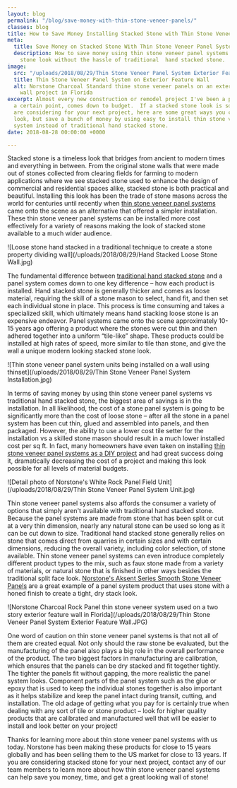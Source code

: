```yaml
---
layout: blog
permalink: "/blog/save-money-with-thin-stone-veneer-panels/"
classes: blog
title: How to Save Money Installing Stacked Stone with Thin Stone Veneer Panel Systems
meta:
  title: Save Money on Stacked Stone With Thin Stone Veneer Panel Systems
  description: How to save money using thin stone veneer panel systems for a stacked
    stone look without the hassle of traditional  hand stacked stone.
image:
  src: "/uploads/2018/08/29/Thin Stone Veneer Panel System Exterior Feature Wall.JPG"
  title: Thin Stone Veneer Panel System on Exterior Feature Wall
  alt: Norstone Charcoal Standard thine stone veneer panels on an exterior feature
    wall project in Florida
excerpt: Almost every new construction or remodel project I've been a part of, at
  a certain point, comes down to budget.  If a stacked stone look is something you
  are considering for your next project, here are some great ways you can get the
  look, but save a bunch of money by using easy to install thin stone veneer panel
  system instead of traditional hand stacked stone.
date: 2018-08-28 00:00:00 +0000

---
```

Stacked stone is a timeless look that bridges from ancient to modern times and everything in between.  From the original stone walls that were made out of stones collected from clearing fields for farming to modern applications where we see stacked stone used to enhance the design of commercial and residential spaces alike, stacked stone is both practical and beautiful.  Installing this look has been the trade of stone masons across the world for centuries until recently when [thin stone veneer panel systems](https://www.norstoneusa.com/) came onto the scene as an alternative that offered a simpler installation.  These thin stone veneer panel systems can be installed more cost effectively for a variety of reasons making the look of stacked stone available to a much wider audience.

![Loose stone hand stacked in a traditional technique to create a stone property dividing wall](/uploads/2018/08/29/Hand Stacked Loose Stone Wall.jpg)

The fundamental difference between [traditional hand stacked stone](https://www.norstoneusa.com/blog/norstone-industry-series-what-is-stacked-stone/) and a panel system comes down to one key difference – how each product is installed.  Hand stacked stone is generally thicker and comes as loose material, requiring the skill of a stone mason to select, hand fit, and then set each individual stone in place.  This process is time consuming and takes a specialized skill, which ultimately means hand stacking loose stone is an expensive endeavor.  Panel systems came onto the scene approximately 10-15 years ago offering a product where the stones were cut thin  and then adhered together into a uniform “tile-like” shape.  These products could be installed at high rates of speed, more similar to tile than stone, and give the wall a unique modern looking stacked stone look.

![Thin stone veneer panel system units being installed on a wall using thinset](/uploads/2018/08/29/Thin Stone Veneer Panel System Installation.jpg)

In terms of saving money by using thin stone veneer panel systems vs traditional hand stacked stone, the biggest area of savings is in the installation.  In all likelihood, the cost of a stone panel system is going to be significantly more than the cost of loose stone – after all the stone in a panel system has been cut thin, glued and assembled into panels, and then packaged.  However, the ability to use a lower cost tile setter for the installation vs a skilled stone mason should result in a much lower installed cost per sq ft.  In fact, many homeowners have even taken on installing [thin stone veneer panel systems as a DIY project](https://www.norstoneusa.com/blog/norstone-diy-infographic/) and had great success doing it, dramatically decreasing the cost of a project and making this look possible for all levels of material budgets.

![Detail photo of Norstone's White Rock Panel Field Unit](/uploads/2018/08/29/Thin Stone Veneer Panel System Unit.jpg)

Thin stone veneer panel systems also affords the consumer a variety of options that simply aren't available with traditional hand stacked stone.  Because the panel systems are made from stone that has been split or cut at a very thin dimension, nearly any natural stone can be used so long as it can be cut down to size.  Traditional hand stacked stone generally relies on stone that comes direct from quarries in certain sizes and with certain dimensions, reducing the overall variety, including color selection, of stone available.  Thin stone veneer panel systems can even introduce completely different product types to the mix, such as faux stone made from a variety of materials, or natural stone that is finished in other ways besides the traditional split face look.  [Norstone's Aksent Series Smooth Stone Veneer Panels](https://www.norstoneusa.com/products/aksent-modern-tiles/) are a great example of a panel system product that uses stone with a honed finish to create a tight, dry stack look.

![Norstone Charcoal Rock Panel thin stone veneer system used on a two story exterior feature wall in Florida](/uploads/2018/08/29/Thin Stone Veneer Panel System Exterior Feature Wall.JPG)

One word of caution on thin stone veneer panel systems is that not all of them are created equal.  Not only should the raw stone be evaluated, but the manufacturing of the panel also plays a big role in the overall performance of the product.  The two biggest factors in manufacturing are calibration, which ensures that the panels can be dry stacked and fit together tightly.  The tighter the panels fit without gapping, the more realistic the panel system looks.  Component parts of the panel system such as the glue or epoxy that is used to keep the individual stones together is also important as it helps stabilize and keep the panel intact during transit, cutting, and installation.  The old adage of getting what you pay for is certainly true when dealing with any sort of tile or stone product – look for higher quality products that are calibrated and manufactured well that will be easier to install and look better on your project!

Thanks for learning more about thin stone veneer panel systems with us today.  Norstone has been making these products for close to 15 years globally and has been selling them to the US market for close to 13 years.  If you are considering stacked stone for your next project, contact any of our team members to learn more about how thin stone veneer panel systems can help save you money, time, and get a great looking wall of stone! 